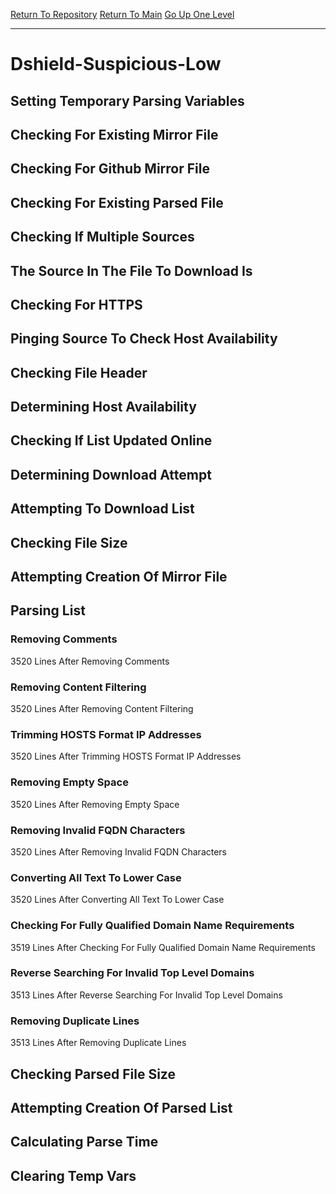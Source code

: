 [Return To Repository](https://github.com/deathbybandaid/piholeparser/)
[Return To Main](https://github.com/deathbybandaid/piholeparser/blob/master/RecentRunLogs/Mainlog.md)
[Go Up One Level](https://github.com/deathbybandaid/piholeparser/blob/master/RecentRunLogs/TopLevelScripts/30-Processing-Blacklists.md)
____________________________________
# Dshield-Suspicious-Low
## Setting Temporary Parsing Variables
## Checking For Existing Mirror File
## Checking For Github Mirror File
## Checking For Existing Parsed File
## Checking If Multiple Sources
## The Source In The File To Download Is
## Checking For HTTPS
## Pinging Source To Check Host Availability
## Checking File Header
## Determining Host Availability
## Checking If List Updated Online
## Determining Download Attempt
## Attempting To Download List
## Checking File Size
## Attempting Creation Of Mirror File
## Parsing List
### Removing Comments
3520 Lines After Removing Comments
### Removing Content Filtering
3520 Lines After Removing Content Filtering
### Trimming HOSTS Format IP Addresses
3520 Lines After Trimming HOSTS Format IP Addresses
### Removing Empty Space
3520 Lines After Removing Empty Space
### Removing Invalid FQDN Characters
3520 Lines After Removing Invalid FQDN Characters
### Converting All Text To Lower Case
3520 Lines After Converting All Text To Lower Case
### Checking For Fully Qualified Domain Name Requirements
3519 Lines After Checking For Fully Qualified Domain Name Requirements
### Reverse Searching For Invalid Top Level Domains
3513 Lines After Reverse Searching For Invalid Top Level Domains
### Removing Duplicate Lines
3513 Lines After Removing Duplicate Lines
## Checking Parsed File Size
## Attempting Creation Of Parsed List
## Calculating Parse Time
## Clearing Temp Vars
